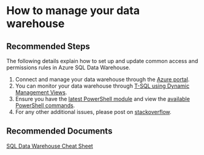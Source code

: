 <properties
	pageTitle="How to manage your data warehouse"
	description="How to manage your data warehouse"
	service="microsoft.sql"
	resource="servers"
	authors="kevinvngo"
	displayOrder="7"
	selfHelpType="resource"
	supportTopicIds="32412135,32412139,32412136,32412138,32412137,32452801"
	resourceTags="datawarehouse"
	productPesIds="15818"
	cloudEnvironments="public"
	articleId="56f5ea64-2298-4164-bc0d-86134bb00552"
/>

# How to manage your data warehouse

## **Recommended Steps**
The following details explain how to set up and update common access and permissions rules in Azure SQL Data Warehouse.

1. Connect and manage your data warehouse through the [Azure portal](https://docs.microsoft.com/azure/sql-data-warehouse/create-data-warehouse-portal#create-a-data-warehouse).
2. You can monitor your data warehouse through [T-SQL using Dynamic Management Views](https://docs.microsoft.com/azure/sql-data-warehouse/sql-data-warehouse-manage-monitor).
3. Ensure you have the [latest PowerShell module](https://docs.microsoft.com/powershell/azure/install-azurerm-ps?view=azurermps-6.3.0) and view the [available PowerShell commands](https://docs.microsoft.com/powershell/module/azurerm.sql/?view=azurermps-6.3.0#sql).
4. For any other additional issues, please post on [stackoverflow](https://stackoverflow.com/).

## **Recommended Documents**
[SQL Data Warehouse Cheat Sheet](https://docs.microsoft.com/azure/sql-data-warehouse/cheat-sheet)
